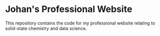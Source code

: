 # Johan's Professional Website

This repository contains the code for my professional website relating to solid-state chemistry and data science. 
